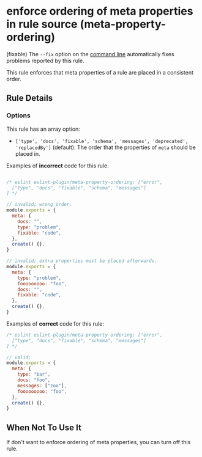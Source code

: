 # enforce ordering of meta properties in rule source (meta-property-ordering)

(fixable) The `--fix` option on the [command line](../user-guide/command-line-interface#fix) automatically fixes problems reported by this rule.

This rule enforces that meta properties of a rule are placed in a consistent order.

## Rule Details

### Options

This rule has an array option:

* `['type', 'docs', 'fixable', 'schema', 'messages', 'deprecated', 'replacedBy']` (default): The order that the properties of `meta` should be placed in.

Examples of **incorrect** code for this rule:

```js

/* eslint eslint-plugin/meta-property-ordering: ["error",
  ["type", "docs", "fixable", "schema", "messages"]
] */

// invalid; wrong order.
module.exports = {
  meta: {
    docs: "",
    type: "problem",
    fixable: "code",
  },
  create() {},
}

// invalid; extra properties must be placed afterwards.
module.exports = {
  meta: {
    type: "problem",
    fooooooooo: "foo",
    docs: "",
    fixable: "code",
  },
  create() {},
}
```

Examples of **correct** code for this rule:

```js
/* eslint eslint-plugin/meta-property-ordering: ["error",
  ["type", "docs", "fixable", "schema", "messages"]
] */

// valid;
module.exports = {
  meta: {
    type: "bar",
    docs: "foo",
    messages: ["zoo"],
    fooooooooo: "foo",
  },
  create() {},
}
```

## When Not To Use It

If don't want to enforce ordering of meta properties, you can turn off this rule.
